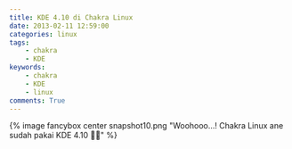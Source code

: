 ```yaml
---
title: KDE 4.10 di Chakra Linux
date: 2013-02-11 12:59:00
categories: linux
tags:
    - chakra
    - KDE
keywords:
    - chakra
    - KDE
    - linux
comments: True
---
```


{% image fancybox center snapshot10.png "Woohooo…! Chakra Linux ane sudah pakai KDE 4.10 🤘🏼" %}

